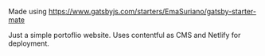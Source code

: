 Made using https://www.gatsbyjs.com/starters/EmaSuriano/gatsby-starter-mate

Just a simple portoflio website. Uses contentful as CMS and Netlify for deployment.
